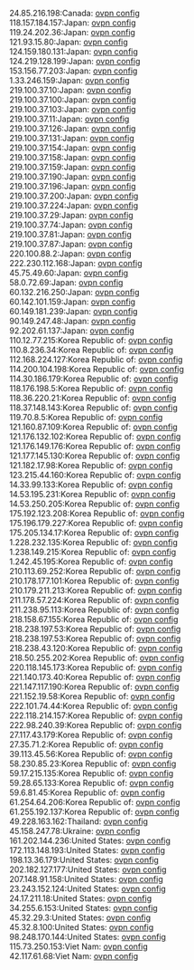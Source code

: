 24.85.216.198:Canada: [ovpn config](vpn/24_85_216_198.ovpn)  
118.157.184.157:Japan: [ovpn config](vpn/118_157_184_157.ovpn)  
119.24.202.36:Japan: [ovpn config](vpn/119_24_202_36.ovpn)  
121.93.15.80:Japan: [ovpn config](vpn/121_93_15_80.ovpn)  
124.159.180.131:Japan: [ovpn config](vpn/124_159_180_131.ovpn)  
124.219.128.199:Japan: [ovpn config](vpn/124_219_128_199.ovpn)  
153.156.77.203:Japan: [ovpn config](vpn/153_156_77_203.ovpn)  
1.33.246.159:Japan: [ovpn config](vpn/1_33_246_159.ovpn)  
219.100.37.10:Japan: [ovpn config](vpn/219_100_37_10.ovpn)  
219.100.37.100:Japan: [ovpn config](vpn/219_100_37_100.ovpn)  
219.100.37.103:Japan: [ovpn config](vpn/219_100_37_103.ovpn)  
219.100.37.11:Japan: [ovpn config](vpn/219_100_37_11.ovpn)  
219.100.37.126:Japan: [ovpn config](vpn/219_100_37_126.ovpn)  
219.100.37.131:Japan: [ovpn config](vpn/219_100_37_131.ovpn)  
219.100.37.154:Japan: [ovpn config](vpn/219_100_37_154.ovpn)  
219.100.37.158:Japan: [ovpn config](vpn/219_100_37_158.ovpn)  
219.100.37.159:Japan: [ovpn config](vpn/219_100_37_159.ovpn)  
219.100.37.190:Japan: [ovpn config](vpn/219_100_37_190.ovpn)  
219.100.37.196:Japan: [ovpn config](vpn/219_100_37_196.ovpn)  
219.100.37.200:Japan: [ovpn config](vpn/219_100_37_200.ovpn)  
219.100.37.224:Japan: [ovpn config](vpn/219_100_37_224.ovpn)  
219.100.37.29:Japan: [ovpn config](vpn/219_100_37_29.ovpn)  
219.100.37.74:Japan: [ovpn config](vpn/219_100_37_74.ovpn)  
219.100.37.81:Japan: [ovpn config](vpn/219_100_37_81.ovpn)  
219.100.37.87:Japan: [ovpn config](vpn/219_100_37_87.ovpn)  
220.100.88.2:Japan: [ovpn config](vpn/220_100_88_2.ovpn)  
222.230.112.168:Japan: [ovpn config](vpn/222_230_112_168.ovpn)  
45.75.49.60:Japan: [ovpn config](vpn/45_75_49_60.ovpn)  
58.0.72.69:Japan: [ovpn config](vpn/58_0_72_69.ovpn)  
60.132.216.250:Japan: [ovpn config](vpn/60_132_216_250.ovpn)  
60.142.101.159:Japan: [ovpn config](vpn/60_142_101_159.ovpn)  
60.149.181.239:Japan: [ovpn config](vpn/60_149_181_239.ovpn)  
90.149.247.48:Japan: [ovpn config](vpn/90_149_247_48.ovpn)  
92.202.61.137:Japan: [ovpn config](vpn/92_202_61_137.ovpn)  
110.12.77.215:Korea Republic of: [ovpn config](vpn/110_12_77_215.ovpn)  
110.8.236.34:Korea Republic of: [ovpn config](vpn/110_8_236_34.ovpn)  
112.168.224.127:Korea Republic of: [ovpn config](vpn/112_168_224_127.ovpn)  
114.200.104.198:Korea Republic of: [ovpn config](vpn/114_200_104_198.ovpn)  
114.30.186.179:Korea Republic of: [ovpn config](vpn/114_30_186_179.ovpn)  
118.176.198.5:Korea Republic of: [ovpn config](vpn/118_176_198_5.ovpn)  
118.36.220.21:Korea Republic of: [ovpn config](vpn/118_36_220_21.ovpn)  
118.37.148.143:Korea Republic of: [ovpn config](vpn/118_37_148_143.ovpn)  
119.70.8.5:Korea Republic of: [ovpn config](vpn/119_70_8_5.ovpn)  
121.160.87.109:Korea Republic of: [ovpn config](vpn/121_160_87_109.ovpn)  
121.176.132.102:Korea Republic of: [ovpn config](vpn/121_176_132_102.ovpn)  
121.176.149.176:Korea Republic of: [ovpn config](vpn/121_176_149_176.ovpn)  
121.177.145.130:Korea Republic of: [ovpn config](vpn/121_177_145_130.ovpn)  
121.182.17.98:Korea Republic of: [ovpn config](vpn/121_182_17_98.ovpn)  
123.215.44.160:Korea Republic of: [ovpn config](vpn/123_215_44_160.ovpn)  
14.33.99.133:Korea Republic of: [ovpn config](vpn/14_33_99_133.ovpn)  
14.53.195.231:Korea Republic of: [ovpn config](vpn/14_53_195_231.ovpn)  
14.53.250.205:Korea Republic of: [ovpn config](vpn/14_53_250_205.ovpn)  
175.192.123.208:Korea Republic of: [ovpn config](vpn/175_192_123_208.ovpn)  
175.196.179.227:Korea Republic of: [ovpn config](vpn/175_196_179_227.ovpn)  
175.205.134.17:Korea Republic of: [ovpn config](vpn/175_205_134_17.ovpn)  
1.228.232.135:Korea Republic of: [ovpn config](vpn/1_228_232_135.ovpn)  
1.238.149.215:Korea Republic of: [ovpn config](vpn/1_238_149_215.ovpn)  
1.242.45.195:Korea Republic of: [ovpn config](vpn/1_242_45_195.ovpn)  
210.113.69.252:Korea Republic of: [ovpn config](vpn/210_113_69_252.ovpn)  
210.178.177.101:Korea Republic of: [ovpn config](vpn/210_178_177_101.ovpn)  
210.179.211.213:Korea Republic of: [ovpn config](vpn/210_179_211_213.ovpn)  
211.178.57.224:Korea Republic of: [ovpn config](vpn/211_178_57_224.ovpn)  
211.238.95.113:Korea Republic of: [ovpn config](vpn/211_238_95_113.ovpn)  
218.158.67.155:Korea Republic of: [ovpn config](vpn/218_158_67_155.ovpn)  
218.238.197.53:Korea Republic of: [ovpn config](vpn/218_238_197_53.ovpn)  
218.238.197.53:Korea Republic of: [ovpn config](vpn/218_238_197_53.ovpn)  
218.238.43.120:Korea Republic of: [ovpn config](vpn/218_238_43_120.ovpn)  
218.50.255.202:Korea Republic of: [ovpn config](vpn/218_50_255_202.ovpn)  
220.118.145.173:Korea Republic of: [ovpn config](vpn/220_118_145_173.ovpn)  
221.140.173.40:Korea Republic of: [ovpn config](vpn/221_140_173_40.ovpn)  
221.147.117.190:Korea Republic of: [ovpn config](vpn/221_147_117_190.ovpn)  
221.152.19.58:Korea Republic of: [ovpn config](vpn/221_152_19_58.ovpn)  
222.101.74.44:Korea Republic of: [ovpn config](vpn/222_101_74_44.ovpn)  
222.118.214.157:Korea Republic of: [ovpn config](vpn/222_118_214_157.ovpn)  
222.98.240.39:Korea Republic of: [ovpn config](vpn/222_98_240_39.ovpn)  
27.117.43.179:Korea Republic of: [ovpn config](vpn/27_117_43_179.ovpn)  
27.35.71.2:Korea Republic of: [ovpn config](vpn/27_35_71_2.ovpn)  
39.113.45.56:Korea Republic of: [ovpn config](vpn/39_113_45_56.ovpn)  
58.230.85.23:Korea Republic of: [ovpn config](vpn/58_230_85_23.ovpn)  
59.17.215.135:Korea Republic of: [ovpn config](vpn/59_17_215_135.ovpn)  
59.28.65.133:Korea Republic of: [ovpn config](vpn/59_28_65_133.ovpn)  
59.6.81.45:Korea Republic of: [ovpn config](vpn/59_6_81_45.ovpn)  
61.254.64.206:Korea Republic of: [ovpn config](vpn/61_254_64_206.ovpn)  
61.255.192.137:Korea Republic of: [ovpn config](vpn/61_255_192_137.ovpn)  
49.228.163.162:Thailand: [ovpn config](vpn/49_228_163_162.ovpn)  
45.158.247.78:Ukraine: [ovpn config](vpn/45_158_247_78.ovpn)  
161.202.144.236:United States: [ovpn config](vpn/161_202_144_236.ovpn)  
172.113.148.193:United States: [ovpn config](vpn/172_113_148_193.ovpn)  
198.13.36.179:United States: [ovpn config](vpn/198_13_36_179.ovpn)  
202.182.127.177:United States: [ovpn config](vpn/202_182_127_177.ovpn)  
207.148.91.158:United States: [ovpn config](vpn/207_148_91_158.ovpn)  
23.243.152.124:United States: [ovpn config](vpn/23_243_152_124.ovpn)  
24.17.211.18:United States: [ovpn config](vpn/24_17_211_18.ovpn)  
34.255.6.153:United States: [ovpn config](vpn/34_255_6_153.ovpn)  
45.32.29.3:United States: [ovpn config](vpn/45_32_29_3.ovpn)  
45.32.8.100:United States: [ovpn config](vpn/45_32_8_100.ovpn)  
98.248.170.144:United States: [ovpn config](vpn/98_248_170_144.ovpn)  
115.73.250.153:Viet Nam: [ovpn config](vpn/115_73_250_153.ovpn)  
42.117.61.68:Viet Nam: [ovpn config](vpn/42_117_61_68.ovpn)  
